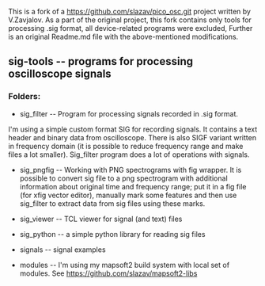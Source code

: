 

This is a fork of a https://github.com/slazav/pico_osc.git project written by V.Zavjalov.
As a part of the original project, this fork contains only tools for processing .sig format, all device-related programs were excluded, 
Further is an original Readme.md file with the above-mentioned modifications.


## sig-tools -- programs for processing oscilloscope signals

### Folders:

* sig_filter  -- Program for processing signals recorded in .sig format.

I'm using a simple custom format SIG for recording signals. It contains a
text header and binary data from oscilloscope. There is also SIGF
variant written in frequency domain (it is possible to reduce frequency
range and make files a lot smaller). Sig_filter program
does a lot of operations with signals.

* sig_pngfig  -- Working with PNG spectrograms with fig wrapper. It is possible
to convert sig file to a png spectrogram with additional information
about original time and frequency range; put it in a fig file (for xfig
vector editor), manually mark some features and then use sig_filter to extract
data from sig files using these marks.

* sig_viewer  -- TCL viewer for signal (and text) files

* sig_python  -- a simple python library for reading sig files

* signals     -- signal examples

* modules -- I'm using my mapsoft2 build system with local set of modules.
See https://github.com/slazav/mapsoft2-libs

